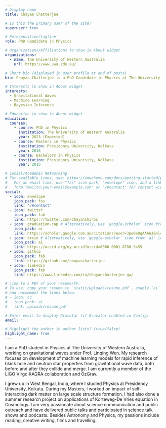 ```yaml
---
# Display name
title: Chayan Chatterjee

# Is this the primary user of the site?
superuser: true

# Role/position/tagline
role: PhD Candidate in Physics

# Organizations/Affiliations to show in About widget
organizations:
  - name: The University of Western Australia
    url: https://www.uwa.edu.au/

# Short bio (displayed in user profile at end of posts)
bio: Chayan Chatterjee is a PhD Candidate in Physics at The University of Westerm Australia. His research focuses on application of machine learning to study gravitational waves - tiny ripples in space-time created by colliding black holes and neutron stars. Other than all things astronomy, he is passionate about literature, films, photography and travelling.

# Interests to show in About widget
interests:
  - Gravitational Waves
  - Machine Learning
  - Bayesian Inference

# Education to show in About widget
education:
  courses:
    - course: PhD in Physics
      institution: The University of Western Australia
      year: 2023 (Expected)
    - course: Masters in Physics
      institution: Presidency University, Kolkata
      year: 2018
    - course: Bachelors in Physics
      institution: Presidency University, Kolkata
      year: 2016

# Social/Academic Networking
# For available icons, see: https://wowchemy.com/docs/getting-started/page-builder/#icons
#   For an email link, use "fas" icon pack, "envelope" icon, and a link in the
#   form "mailto:your-email@example.com" or "/#contact" for contact widget.
social:
  - icon: envelope
    icon_pack: fas
    link: '/#contact'
  - icon: twitter
    icon_pack: fab
    link: https://twitter.com/ChayanChirps
  - icon: graduation-cap # Alternatively, use `google-scholar` icon from `ai` icon pack
    icon_pack: ai
    link: https://scholar.google.com.au/citations?user=3po9e8gAAAAJ&hl=en&oi=ao
  - icon: orcid # Alternatively, use `google-scholar` icon from `ai` icon pack
    icon_pack: ai
    link: https://orcid.org/my-orcid?orcid=0000-0001-8700-3455
  - icon: github
    icon_pack: fab
    link: https://github.com/chayanchatterjee
  - icon: linkedin
    icon_pack: fab
    link: https://www.linkedin.com/in/chayanchatterjee-gw/

# Link to a PDF of your resume/CV.
# To use: copy your resume to `static/uploads/resume.pdf`, enable `ai` icons in `params.toml`,
# and uncomment the lines below.
# - icon: cv
#   icon_pack: ai
#   link: uploads/resume.pdf

# Enter email to display Gravatar (if Gravatar enabled in Config)
email: ''

# Highlight the author in author lists? (true/false)
highlight_name: true
---
```

I am a PhD student in Physics at The University of Western Australia, working on gravitational waves under Prof. Linqing Wen. My research focuses on development of machine learning models for rapid inference of black hole and neutron star properties from gravitational wave data, both before and after they collide and merge. I am currently a member of the LIGO Virgo KAGRA collaboration and OzGrav.

I grew up in West Bengal, India, where I studied Physics at Presidency University, Kolkata. During my Masters, I worked on impact of self-interacting dark matter on large scale structure formation. I had also done a summer research project on applications of Korteweg-De Vries equation in Cosmology.
I am very passionate about science communication and public outreach and have delivered public talks and participated in science talk shows and podcasts. Besides Astronomy and Physics, my passions include reading, creative writing, films and travelling. 

